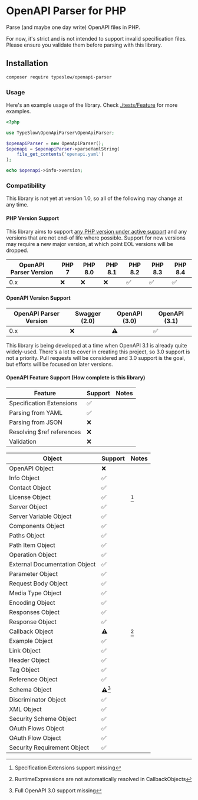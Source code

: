 # OpenAPI Parser for PHP

Parse (and maybe one day write) OpenAPI files in PHP. 

For now, it's strict and is not intended to support invalid specification files. Please ensure you validate them before parsing with this library.

## Installation

```bash
composer require typeslow/openapi-parser
```

### Usage

Here's an example usage of the library. Check [./tests/Feature](./tests/Feature) for more examples.

```php
<?php

use TypeSlow\OpenApiParser\OpenApiParser;

$openapiParser = new OpenApiParser();
$openapi = $openapiParser->parseYamlString(
    file_get_contents('openapi.yaml')
);

echo $openapi->info->version;

```

### Compatibility

This library is not yet at version 1.0, so all of the following may change at any time.

#### PHP Version Support

This library aims to support [any PHP version under active support](https://www.php.net/supported-versions.php) and 
any versions that are not end-of life where possible. 
Support for new versions may require a new major version, at which point EOL versions will be dropped.

| OpenAPI Parser Version | PHP 7 | PHP 8.0 | PHP 8.1 | PHP 8.2 | PHP 8.3 | PHP 8.4 |
|------------------------|-------|---------|---------|---------|---------|---------|
| 0.x                    | ❌     | ❌     | ❌      | ✅      | ✅      | ✅      |

#### OpenAPI Version Support

| OpenAPI Parser Version | Swagger (2.0) | OpenAPI (3.0) | OpenAPI (3.1) |
|------------------------|---------------|---------------|---------------|
| 0.x                    | ❌            | ⚠️            | ✅            |

This library is being developed at a time when OpenAPI 3.1 is already quite widely-used. There's a lot to cover in
creating this project, so 3.0 support is not a priority. Pull requests will be considered and 3.0 support is the goal,
but efforts will be focused on later versions.

#### OpenAPI Feature Support (How complete is this library)

| Feature                   | Support | Notes |
|---------------------------|---------|-------|
| Specification Extensions  | ✅      |       |
| Parsing from YAML         | ✅      |       |
| Parsing from JSON         | ❌      |       |
| Resolving $ref references | ❌      |       |
| Validation                | ❌      |       |


| Object                        | Support | Notes |
|-------------------------------|---------|-------|
| OpenAPI Object                | ❌       |       |
| Info Object                   | ✅       |       |
| Contact Object                | ✅       |       |
| License Object                | ✅       | [^1]  |
| Server Object                 | ✅       |       |
| Server Variable Object        | ✅       |       |
| Components Object             | ✅       |       |
| Paths Object                  | ✅       |       |
| Path Item Object              | ✅       |       |
| Operation Object              | ✅       |       |
| External Documentation Object | ✅       |       |
| Parameter Object              | ✅       |       |
| Request Body Object           | ✅       |       |
| Media Type Object             | ✅       |       |
| Encoding Object               | ✅       |       |
| Responses Object              | ✅       |       |
| Response  Object              | ✅       |       |
| Callback Object               | ⚠️       | [^3]  |
| Example Object                | ✅       |       |
| Link Object                   | ✅       |       |
| Header Object                 | ✅       |       |
| Tag Object                    | ✅       |       |
| Reference Object              | ✅       |       |
| Schema Object                 | ⚠️[^2]  |       |
| Discriminator Object          | ✅       |       |
| XML Object                    | ✅       |       |
| Security Scheme Object        | ✅       |       |
| OAuth Flows Object            | ✅       |       |
| OAuth Flow Object             | ✅       |       |
| Security Requirement Object   | ✅       |       |

[^1]: Specification Extensions support missing
[^2]: Full OpenAPI 3.0 support missing
[^3]: RuntimeExpressions are not automatically resolved in CallbackObjects

